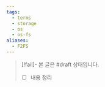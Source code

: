 ```yaml
---
tags:
  - terms
  - storage
  - os
  - os-fs
aliases:
  - F2FS
---
```

> [!fail]- 본 글은 #draft 상태입니다.
> - [ ] 내용 정리